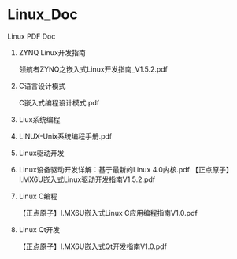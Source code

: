 # Linux_Doc

Linux PDF Doc

1. ZYNQ Linux开发指南

   领航者ZYNQ之嵌入式Linux开发指南_V1.5.2.pdf

2. C语言设计模式

   C嵌入式编程设计模式.pdf


3. Liux系统编程 
4. 
   LINUX-Unix系统编程手册.pdf

4. Linux驱动开发
5. 
   Linux设备驱动开发详解：基于最新的Linux 4.0内核.pdf
   【正点原子】I.MX6U嵌入式Linux驱动开发指南V1.5.2.pdf
   
5. Linux C编程

   【正点原子】I.MX6U嵌入式Linux C应用编程指南V1.0.pdf

6. Linux Qt开发

   【正点原子】I.MX6U嵌入式Qt开发指南V1.0.pdf



